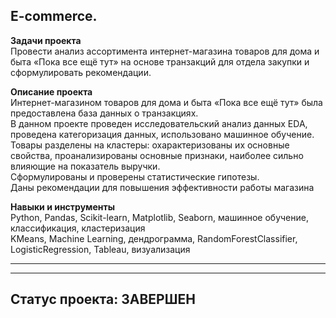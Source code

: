 ## E-commerce.
**Задачи проекта**   
Провести анализ ассортимента интернет-магазина товаров для дома и быта «Пока все ещё тут» на основе транзакций для отдела закупки и сформулировать рекомендации. 

**Описание проекта**   
Интернет-магазином товаров для дома и быта «Пока все ещё тут» была предоставлена база данных о транзакциях.  
В данном проекте проведен исследовательский анализ данных EDA, проведена категоризация данных, использовано машинное обучение.   
Товары разделены на кластеры: охарактеризованы их основные свойства, проанализированы основные признаки, наиболее сильно влияющие на показатель выручки.   
Сформулированы и проверены статистические гипотезы.   
Даны рекомендации для повышения эффективности работы магазина




**Навыки и инструменты**    
Python, Pandas, Scikit-learn, Matplotlib, Seaborn, машинное обучение, классификация, кластеризация  
KMeans, Machine Learning, дендрограмма, RandomForestClassifier, LogisticRegression, Tableau, визуализация

***
***
## Статус проекта:  **ЗАВЕРШЕН** 
